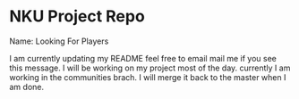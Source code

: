 # NKU Project Repo
Name: Looking For Players

I am currently updating my README feel free to email mail me if you see this message. I will be working on my project most of the day. currently I am working in the communities brach. I will merge it back to the master when I am done.